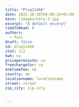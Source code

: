 ```yaml
---
title: "Pluq11466"
date: 2022-10-28T09:08:24+02:00
hero: /images/hero-3.jpg
excerpt: "A default excerpt"
timeToRead: 0
authors:
  - Paul
draft: false
id: pluq11466
slot: 1|2
kwh: na
priceperminute: na
freechargefor: na
onetimefee: na
country: de
locationname: locationname
street: street
zip_city: zip-city


---
```

